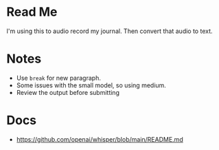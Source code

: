 # Read Me
I'm using this to audio record my journal. Then convert that audio to text.

# Notes
- Use `break` for new paragraph.
- Some issues with the small model, so using medium.
- Review the output before submitting

# Docs
- https://github.com/openai/whisper/blob/main/README.md
